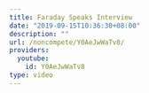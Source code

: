 ```yaml
---
title: Faraday Speaks Interview
date: "2019-09-15T10:36:30+08:00"
description: ""
url: /noncompete/Y0AeJwWaTv8/
providers:
  youtube:
    id: Y0AeJwWaTv8
type: video
---
```

